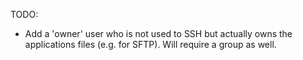 TODO:

* Add a 'owner' user who is not used to SSH but actually owns the applications files (e.g. for SFTP). Will require a group as well.
